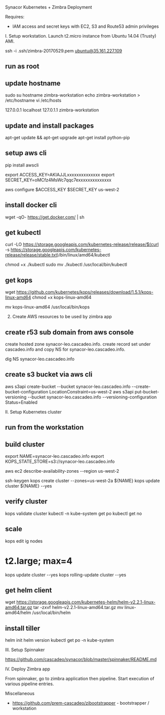 Synacor Kubernetes + Zimbra Deployment


Requires:

- IAM access and secret keys with EC2, S3 and Route53 admin privileges


I. Setup workstation. Launch t2.micro instance from Ubuntu 14.04 (Trusty) AMI.


ssh -i .ssh/zimbra-20170529.pem ubuntu@35.161.227.109

## run as root
## update hostname
sudo su
hostname zimbra-workstation
echo zimbra-workstation > /etc/hostname
vi /etc/hosts

127.0.0.1 localhost
127.0.1.1 zimbra-workstation

## update and install packages
apt-get update && apt-get upgrade
apt-get install python-pip

## setup aws cli
pip install awscli

export ACCESS_KEY=AKIAJJLxxxxxxxxxxxxxx
export SECRET_KEY=oMCfz4MsWc7qqc7exxxxxxxxxxxxxx

aws configure
$ACCESS_KEY
$SECRET_KEY
us-west-2

## install docker cli
wget -qO- https://get.docker.com/ | sh

## get kubectl
curl -LO https://storage.googleapis.com/kubernetes-release/release/$(curl -s https://storage.googleapis.com/kubernetes-release/release/stable.txt)/bin/linux/amd64/kubectl

chmod +x ./kubectl
sudo mv ./kubectl /usr/local/bin/kubectl

## get kops
wget https://github.com/kubernetes/kops/releases/download/1.5.1/kops-linux-amd64
chmod +x kops-linux-amd64

mv kops-linux-amd64 /usr/local/bin/kops

2. Create AWS resources to be used by zimbra app

## create r53 sub domain from aws console
create hosted zone synacor-leo.cascadeo.info.
create record set under cascadeo.info and copy NS for synacor-leo.cascadeo.info.

dig NS synacor-leo.cascadeo.info

## create s3 bucket via aws cli
aws s3api create-bucket --bucket synacor-leo.cascadeo.info --create-bucket-configuration LocationConstraint=us-west-2
aws s3api put-bucket-versioning --bucket synacor-leo.cascadeo.info  --versioning-configuration Status=Enabled


II. Setup Kubernetes cluster


## run from the workstation
## build cluster
export NAME=synacor-leo.cascadeo.info
export KOPS_STATE_STORE=s3://synacor-leo.cascadeo.info

aws ec2 describe-availability-zones --region us-west-2

ssh-keygen
kops create cluster --zones=us-west-2a ${NAME}
kops update cluster ${NAME} --yes

## verify cluster
kops validate cluster
kubectl -n kube-system get po
kubectl get no

## scale
kops edit ig nodes
# t2.large; max=4

kops update cluster --yes
kops rolling-update cluster --yes

## get helm client
wget https://storage.googleapis.com/kubernetes-helm/helm-v2.2.1-linux-amd64.tar.gz
tar -zxvf helm-v2.2.1-linux-amd64.tar.gz
mv linux-amd64/helm /usr/local/bin/helm

## install tiller
helm init
helm version
kubectl get po -n kube-system

III. Setup Spinnaker

https://github.com/cascadeo/synacor/blob/master/spinnaker/README.md

IV. Deploy Zimbra app

From spinnaker, go to zimbra application then pipeline. Start execution of various pipeline entries.


Miscellaneous

* https://github.com/prem-cascadeo/zibootstrapper - bootstrapper / workstation

